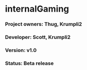 # **internalGaming**

### Project owners: Thug, Krumpli2
### Developer: Scott, Krumpli2
### Version: v1.0
### Status: Beta release

